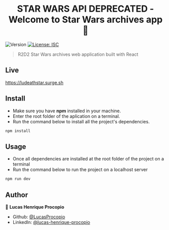 <h1 align="center">STAR WARS API DEPRECATED - Welcome to Star Wars archives app 👋</h1>
<p>
  <img alt="Version" src="https://img.shields.io/badge/version-1.0.0-blue.svg?cacheSeconds=2592000" />
  <a href="#" target="_blank">
    <img alt="License: ISC" src="https://img.shields.io/badge/License-ISC-yellow.svg" />
  </a>
</p>

> R2D2 Star Wars archives web application built with React

## Live

https://ludeathstar.surge.sh

## Install

- Make sure you have **npm** installed in your machine.
- Enter the root folder of the aplication on a terminal.
- Run the command below to install all the project's dependencies.

```sh
npm install
```

## Usage

- Once all dependencies are installed at the root folder of the project on a terminal
- Run the command below to run the project on a localhost server

```sh
npm run dev
```

## Author

👤 **Lucas Henrique Procopio**

- Github: [@LucasProcopio](https://github.com/LucasProcopio)
- LinkedIn: [@lucas-henrique-procopio](https://linkedin.com/in/lucas-henrique-procopio)
